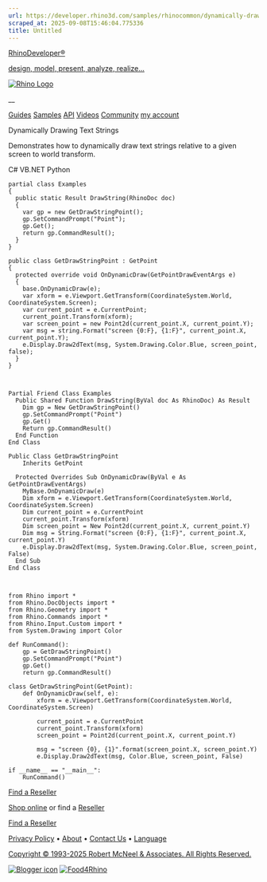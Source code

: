 ```yaml
---
url: https://developer.rhino3d.com/samples/rhinocommon/dynamically-drawing-text-strings/
scraped_at: 2025-09-08T15:46:04.775336
title: Untitled
---
```


[RhinoDeveloper®](/)

[design, model, present, analyze, realize...](/)

[![Rhino Logo](https://developer.rhino3d.com/images/rhinodevlogo.png)](/)

__

[Guides](https://developer.rhino3d.com/guides)
[Samples](https://developer.rhino3d.com/samples)
[API](https://developer.rhino3d.com/api)
[Videos](https://developer.rhino3d.com/videos)
[Community](https://discourse.mcneel.com/c/rhino-developer) [my account
](https://www.rhino3d.com/my-account/ "Manage your account, licenses, and
teams")

Dynamically Drawing Text Strings

Demonstrates how to dynamically draw text strings relative to a given screen
to world transform.

C# VB.NET Python

    
    
    partial class Examples
    {
      public static Result DrawString(RhinoDoc doc)
      {
        var gp = new GetDrawStringPoint();
        gp.SetCommandPrompt("Point");
        gp.Get();
        return gp.CommandResult();
      }
    }
    
    public class GetDrawStringPoint : GetPoint
    {
      protected override void OnDynamicDraw(GetPointDrawEventArgs e)
      {
        base.OnDynamicDraw(e);
        var xform = e.Viewport.GetTransform(CoordinateSystem.World, CoordinateSystem.Screen);
        var current_point = e.CurrentPoint;
        current_point.Transform(xform);
        var screen_point = new Point2d(current_point.X, current_point.Y);
        var msg = string.Format("screen {0:F}, {1:F}", current_point.X, current_point.Y);
        e.Display.Draw2dText(msg, System.Drawing.Color.Blue, screen_point, false);
      }
    }
    
    
    
    Partial Friend Class Examples
      Public Shared Function DrawString(ByVal doc As RhinoDoc) As Result
    	Dim gp = New GetDrawStringPoint()
    	gp.SetCommandPrompt("Point")
    	gp.Get()
    	Return gp.CommandResult()
      End Function
    End Class
    
    Public Class GetDrawStringPoint
    	Inherits GetPoint
    
      Protected Overrides Sub OnDynamicDraw(ByVal e As GetPointDrawEventArgs)
    	MyBase.OnDynamicDraw(e)
    	Dim xform = e.Viewport.GetTransform(CoordinateSystem.World, CoordinateSystem.Screen)
    	Dim current_point = e.CurrentPoint
    	current_point.Transform(xform)
    	Dim screen_point = New Point2d(current_point.X, current_point.Y)
    	Dim msg = String.Format("screen {0:F}, {1:F}", current_point.X, current_point.Y)
    	e.Display.Draw2dText(msg, System.Drawing.Color.Blue, screen_point, False)
      End Sub
    End Class
    
    
    
    from Rhino import *
    from Rhino.DocObjects import *
    from Rhino.Geometry import *
    from Rhino.Commands import *
    from Rhino.Input.Custom import *
    from System.Drawing import Color
    
    def RunCommand():
        gp = GetDrawStringPoint()
        gp.SetCommandPrompt("Point")
        gp.Get()
        return gp.CommandResult()
    
    class GetDrawStringPoint(GetPoint):
        def OnDynamicDraw(self, e):
            xform = e.Viewport.GetTransform(CoordinateSystem.World, CoordinateSystem.Screen)
    
            current_point = e.CurrentPoint
            current_point.Transform(xform)
            screen_point = Point2d(current_point.X, current_point.Y)
    
            msg = "screen {0}, {1}".format(screen_point.X, screen_point.Y)
            e.Display.Draw2dText(msg, Color.Blue, screen_point, False)
    
    if __name__ == "__main__":
        RunCommand()
    

  

[Find a Reseller](https://www.rhino3d.com/sales)

[Shop online](https://www.rhino3d.com/store) or find a
[Reseller](https://www.rhino3d.com/sales)

[Find a Reseller](https://www.rhino3d.com/sales)

[Privacy Policy](https://www.rhino3d.com/privacy) •
[About](https://www.rhino3d.com/mcneel/about) • [Contact
Us](https://www.rhino3d.com/mcneel/contact) • [
Language](https://www.rhino3d.com/language "Change to a different region or
language")

[Copyright © 1993-2025 Robert McNeel & Associates. All Rights
Reserved.](https://www.rhino3d.com/mcneel/about)

[](https://www.facebook.com/McNeelRhinoceros/)
[](https://twitter.com/bobmcneel) [](https://www.linkedin.com/groups/75313/)
[](https://www.youtube.com/user/RhinoGuide/videos) [](https://vimeo.com/rhino)
[![Blogger
icon](https://developer.rhino3d.com/images/blogger.svg)](http://blog.rhino3d.com/)
[![Food4Rhino](https://developer.rhino3d.com/images/f4r_icon_01.svg)](https://www.food4rhino.com)

